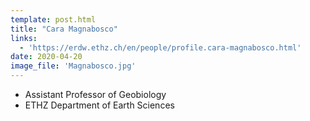 ```yaml
---
template: post.html
title: "Cara Magnabosco"
links:
  - 'https://erdw.ethz.ch/en/people/profile.cara-magnabosco.html'
date: 2020-04-20
image_file: 'Magnabosco.jpg'
---
```


* Assistant Professor of Geobiology  
* ETHZ Department of Earth Sciences  

<!--more-->
